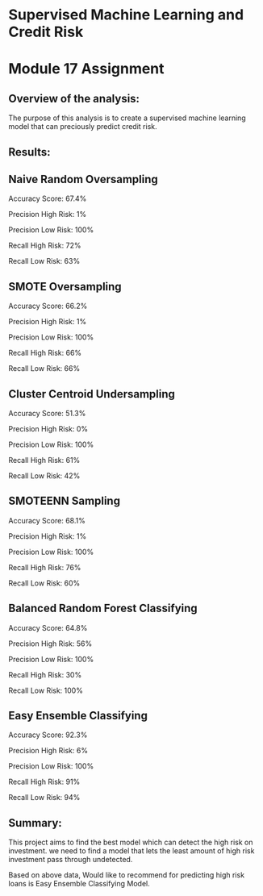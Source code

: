 # Supervised Machine Learning and Credit Risk

# Module 17  Assignment 


## Overview of the analysis:

The purpose of this analysis is to create a supervised machine learning model that can preciously predict credit risk.

## Results:

## Naive Random Oversampling

Accuracy Score: 67.4%

Precision High Risk: 1%

Precision Low Risk: 100%

Recall High Risk: 72%

Recall Low Risk: 63%


## SMOTE Oversampling

Accuracy Score: 66.2%

Precision High Risk: 1%

Precision Low Risk: 100%

Recall High Risk: 66%

Recall Low Risk: 66%


## Cluster Centroid Undersampling

Accuracy Score: 51.3%

Precision High Risk: 0%

Precision Low Risk: 100%

Recall High Risk: 61%

Recall Low Risk: 42%


## SMOTEENN Sampling

Accuracy Score: 68.1%

Precision High Risk: 1%

Precision Low Risk: 100%

Recall High Risk: 76%

Recall Low Risk: 60%



## Balanced Random Forest Classifying

Accuracy Score: 64.8%

Precision High Risk: 56%

Precision Low Risk: 100%

Recall High Risk: 30%

Recall Low Risk: 100%


## Easy Ensemble Classifying

Accuracy Score: 92.3%

Precision High Risk: 6%

Precision Low Risk: 100%

Recall High Risk: 91%

Recall Low Risk: 94%






## Summary:

This project aims to find the best model which can detect the high risk on investment. 
we need to find a model that lets the least amount of high risk investment pass through undetected. 


Based on above data, Would like to recommend for predicting high risk loans is Easy Ensemble Classifying Model.  
